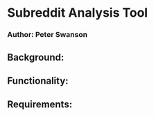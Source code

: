 # Subreddit Analysis Tool
### Author: Peter Swanson

## Background:

## Functionality:

## Requirements: